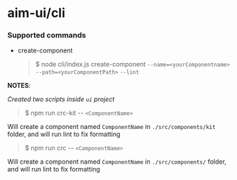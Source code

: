 # aim-ui/cli

### Supported commands
- create-component

  > $ node cli/index.js create-component `--name=<yourComponentname>` `--path=<yourComponentPath>` `--lint`

__NOTES__: 

  _Created two scripts inside `ui` project_
   >$ npm run crc-kit -- `<ComponentName>`
   
   Will create a component named `ComponentName` in `./src/components/kit` folder, and will run lint to fix formatting
   > $ npm run crc -- `<ComponentName>`

   Will create a component named `ComponentName` in `./src/components/` folder, and will run lint to fix formatting
